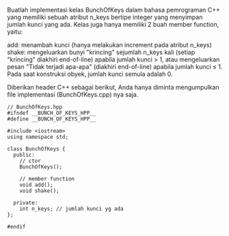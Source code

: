 Buatlah implementasi kelas BunchOfKeys dalam bahasa pemrograman C++ yang memiliki sebuah atribut n_keys bertipe integer yang menyimpan jumlah kunci yang ada. Kelas juga hanya memiliki 2 buah member function, yaitu:

add: menambah kunci (hanya melakukan increment pada atribut n_keys)
shake: mengeluarkan bunyi "krincing" sejumlah n_keys kali (setiap "krincing" diakhiri end-of-line) apabila jumlah kunci > 1, atau mengeluarkan pesan "Tidak terjadi apa-apa" (diakhiri end-of-line) apabila jumlah kunci ≤ 1.
Pada saat konstruksi obyek, jumlah kunci semula adalah 0.

Diberikan header C++ sebagai berikut, Anda hanya diminta mengumpulkan file implementasi (BunchOfKeys.cpp) nya saja.

```
// BunchOfKeys.hpp
#ifndef __BUNCH_OF_KEYS_HPP__
#define __BUNCH_OF_KEYS_HPP__

#include <iostream>
using namespace std;

class BunchOfKeys {
  public:
    // ctor
    BunchOfKeys();

    // member function
    void add();
    void shake();

  private:
    int n_keys; // jumlah kunci yg ada
};

#endif
```
